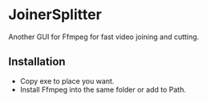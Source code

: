JoinerSplitter
==============

Another GUI for Ffmpeg for fast video joining and cutting.

Installation
------------
* Copy exe to place you want. 
* Install Ffmpeg into the same folder or add to Path.